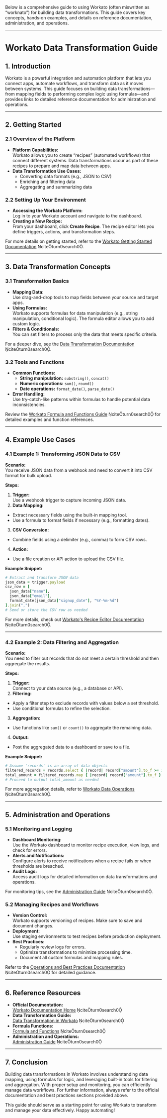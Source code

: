 Below is a comprehensive guide to using Workato (often miswritten as “worknato”) for building data transformations. This guide covers key concepts, hands‐on examples, and details on reference documentation, administration, and operations.

---

# Workato Data Transformation Guide

## 1. Introduction

Workato is a powerful integration and automation platform that lets you connect apps, automate workflows, and transform data as it moves between systems. This guide focuses on building data transformations—from mapping fields to performing complex logic using formulas—and provides links to detailed reference documentation for administration and operations.

---

## 2. Getting Started

### 2.1 Overview of the Platform

- **Platform Capabilities:**  
  Workato allows you to create “recipes” (automated workflows) that connect different systems. Data transformations occur as part of these recipes to prepare and map data between apps.
- **Data Transformation Use Cases:**
  - Converting data formats (e.g., JSON to CSV)
  - Enriching and filtering data
  - Aggregating and summarizing data

### 2.2 Setting Up Your Environment

- **Accessing the Workato Platform:**  
  Log in to your Workato account and navigate to the dashboard.
- **Creating a New Recipe:**  
  From your dashboard, click **Create Recipe**. The recipe editor lets you define triggers, actions, and transformation steps.

For more details on getting started, refer to the [Workato Getting Started Documentation](https://docs.workato.com/getting-started) citeturn0search0.

---

## 3. Data Transformation Concepts

### 3.1 Transformation Basics

- **Mapping Data:**  
  Use drag-and-drop tools to map fields between your source and target apps.
- **Using Formulas:**  
  Workato supports formulas for data manipulation (e.g., string manipulation, conditional logic). The formula editor allows you to add custom logic.
- **Filters & Conditionals:**  
  You can set filters to process only the data that meets specific criteria.

For a deeper dive, see the [Data Transformation Documentation](https://docs.workato.com/recipes/data-transformation.html) citeturn0search0.

### 3.2 Tools and Functions

- **Common Functions:**
  - **String manipulation:** `substring()`, `concat()`
  - **Numeric operations:** `sum()`, `round()`
  - **Date operations:** `format_date()`, `parse_date()`
- **Error Handling:**  
  Use try-catch-like patterns within formulas to handle potential data inconsistencies.

Review the [Workato Formula and Functions Guide](https://docs.workato.com/formulas/) citeturn0search0 for detailed examples and function references.

---

## 4. Example Use Cases

### 4.1 Example 1: Transforming JSON Data to CSV

**Scenario:**  
You receive JSON data from a webhook and need to convert it into CSV format for bulk upload.

**Steps:**

1. **Trigger:**  
   Use a webhook trigger to capture incoming JSON data.
2. **Data Mapping:**
  - Extract necessary fields using the built-in mapping tool.
  - Use a formula to format fields if necessary (e.g., formatting dates).
3. **CSV Conversion:**
  - Combine fields using a delimiter (e.g., comma) to form CSV rows.
4. **Action:**
  - Use a file creation or API action to upload the CSV file.

**Example Snippet:**

```ruby
# Extract and transform JSON data
json_data = trigger.payload
csv_row = [
  json_data["name"],
  json_data["email"],
  format_date(json_data["signup_date"], "%Y-%m-%d")
].join(",")
# Send or store the CSV row as needed
```

For more details, check out [Workato's Recipe Editor Documentation](https://docs.workato.com/recipes/recipe-editor.html) citeturn0search0.

---

### 4.2 Example 2: Data Filtering and Aggregation

**Scenario:**  
You need to filter out records that do not meet a certain threshold and then aggregate the results.

**Steps:**

1. **Trigger:**  
   Connect to your data source (e.g., a database or API).
2. **Filtering:**
  - Apply a filter step to exclude records with values below a set threshold.
  - Use conditional formulas to refine the selection.
3. **Aggregation:**
  - Use functions like `sum()` or `count()` to aggregate the remaining data.
4. **Output:**
  - Post the aggregated data to a dashboard or save to a file.

**Example Snippet:**

```ruby
# Assume 'records' is an array of data objects
filtered_records = records.select { |record| record["amount"].to_f >= 100 }
total_amount = filtered_records.map { |record| record["amount"].to_f }.sum
# Proceed to output total_amount as needed
```

For more aggregation details, refer to [Workato Data Operations](https://docs.workato.com/recipes/data-operations.html) citeturn0search0.

---

## 5. Administration and Operations

### 5.1 Monitoring and Logging

- **Dashboard Monitoring:**  
  Use the Workato dashboard to monitor recipe execution, view logs, and check for errors.
- **Alerts and Notifications:**  
  Configure alerts to receive notifications when a recipe fails or when thresholds are breached.
- **Audit Logs:**  
  Access audit logs for detailed information on data transformations and operations.

For monitoring tips, see the [Administration Guide](https://docs.workato.com/admin/) citeturn0search0.

### 5.2 Managing Recipes and Workflows

- **Version Control:**  
  Workato supports versioning of recipes. Make sure to save and document changes.
- **Deployment:**  
  Use staging environments to test recipes before production deployment.
- **Best Practices:**
  - Regularly review logs for errors.
  - Optimize transformations to minimize processing time.
  - Document all custom formulas and mapping rules.

Refer to the [Operations and Best Practices Documentation](https://docs.workato.com/operations.html) citeturn0search0 for detailed guidance.

---

## 6. Reference Resources

- **Official Documentation:**  
  [Workato Documentation Home](https://docs.workato.com) citeturn0search0
- **Data Transformation Guide:**  
  [Data Transformation in Workato](https://docs.workato.com/recipes/data-transformation.html) citeturn0search0
- **Formula Functions:**  
  [Formula and Functions](https://docs.workato.com/formulas/) citeturn0search0
- **Administration and Operations:**  
  [Administration Guide](https://docs.workato.com/admin/) citeturn0search0

---

## 7. Conclusion

Building data transformations in Workato involves understanding data mapping, using formulas for logic, and leveraging built-in tools for filtering and aggregation. With proper setup and monitoring, you can efficiently manage data workflows. For further information, always refer to the official documentation and best practices sections provided above.

This guide should serve as a starting point for using Workato to transform and manage your data effectively. Happy automating!